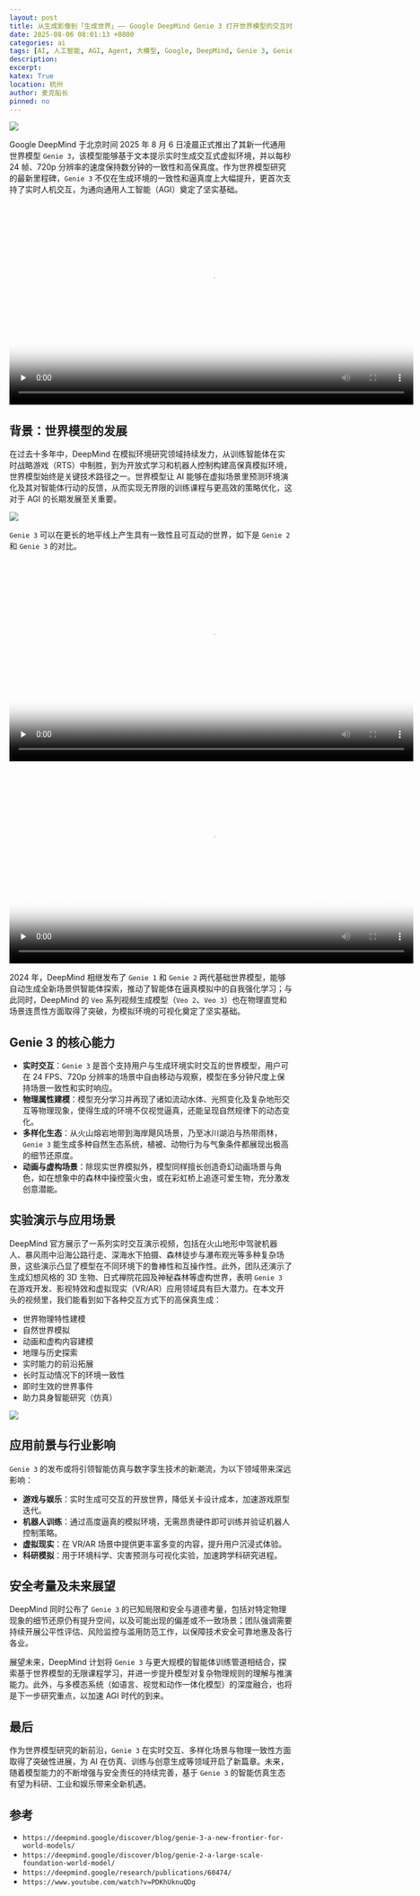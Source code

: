 ```yaml
---
layout: post
title: 从生成影像到「生成世界」—— Google DeepMind Genie 3 打开世界模型的交互时代
date: 2025-08-06 08:01:13 +0800
categories: ai
tags: [AI, 人工智能, AGI, Agent, 大模型, Google, DeepMind, Genie 3, Genie-3, Genie, Google AI, 多模态, 视频生成, 世界模型, world model, 交互, 基础模型, 模型]
description: 
excerpt: 
katex: True
location: 杭州
author: 麦克船长
pinned: no
---
```


![](/resources/2025/08/06/89bbafe0-3df1-473e-90e4-f3668c4e205f.jpg)

Google DeepMind 于北京时间 2025 年 8 月 6 日凌晨正式推出了其新一代通用世界模型 `Genie 3`，该模型能够基于文本提示实时生成交互式虚拟环境，并以每秒 24 帧、720p 分辨率的速度保持数分钟的一致性和高保真度。作为世界模型研究的最新里程碑，`Genie 3` 不仅在生成环境的一致性和逼真度上大幅提升，更首次支持了实时人机交互，为通向通用人工智能（AGI）奠定了坚实基础。

<div style="text-align:center">
	<video width="720" controls="" preload="none" poster="/resources/video/ChatGPT-XMind.jpg">
  		<source src="/resources/video/ChatGPT-XMind.mp4" type="video/mp4">你的浏览器不支持视频标签。
	</video>
</div>

## 背景：世界模型的发展

在过去十多年中，DeepMind 在模拟环境研究领域持续发力，从训练智能体在实时战略游戏（RTS）中制胜，到为开放式学习和机器人控制构建高保真模拟环境，世界模型始终是关键技术路径之一。世界模型让 AI 能够在虚拟场景里预测环境演化及其对智能体行动的反馈，从而实现无界限的训练课程与更高效的策略优化，这对于 AGI 的长期发展至关重要。

![](/resources/2025/08/06/3eef6978-e7b7-4bdb-9d8d-13fa7cfccb6c.png)

`Genie 3` 可以在更长的地平线上产生具有一致性且可互动的世界，如下是 `Genie 2` 和 `Genie 3` 的对比。

<div style="text-align:center">
	<video width="720" controls="" preload="none" poster="/resources/video/ChatGPT-XMind.jpg">
  		<source src="/resources/video/ChatGPT-XMind.mp4" type="video/mp4">你的浏览器不支持视频标签。
	</video>
</div>

<div style="text-align:center">
	<video width="720" controls="" preload="none" poster="/resources/video/ChatGPT-XMind.jpg">
  		<source src="/resources/video/ChatGPT-XMind.mp4" type="video/mp4">你的浏览器不支持视频标签。
	</video>
</div>

2024 年，DeepMind 相继发布了 `Genie 1` 和 `Genie 2` 两代基础世界模型，能够自动生成全新场景供智能体探索，推动了智能体在逼真模拟中的自我强化学习；与此同时，DeepMind 的 `Veo` 系列视频生成模型（`Veo 2`、`Veo 3`）也在物理直觉和场景连贯性方面取得了突破，为模拟环境的可视化奠定了坚实基础。

## Genie 3 的核心能力

* **实时交互**：`Genie 3` 是首个支持用户与生成环境实时交互的世界模型，用户可在 24 FPS、720p 分辨率的场景中自由移动与观察，模型在多分钟尺度上保持场景一致性和实时响应。
* **物理属性建模**：模型充分学习并再现了诸如流动水体、光照变化及复杂地形交互等物理现象，使得生成的环境不仅视觉逼真，还能呈现自然规律下的动态变化。
* **多样化生态**：从火山熔岩地带到海岸飓风场景，乃至冰川湖泊与热带雨林，`Genie 3` 能生成多种自然生态系统，植被、动物行为与气象条件都展现出极高的细节还原度。
* **动画与虚构场景**：除现实世界模拟外，模型同样擅长创造奇幻动画场景与角色，如在想象中的森林中操控萤火虫，或在彩虹桥上追逐可爱生物，充分激发创意潜能。

## 实验演示与应用场景

DeepMind 官方展示了一系列实时交互演示视频，包括在火山地形中驾驶机器人、暴风雨中沿海公路行走、深海水下拍摄、森林徒步与瀑布观光等多种复杂场景，这些演示凸显了模型在不同环境下的鲁棒性和互操作性。此外，团队还演示了生成幻想风格的 3D 生物、日式禅院花园及神秘森林等虚构世界，表明 `Genie 3` 在游戏开发、影视特效和虚拟现实（VR/AR）应用领域具有巨大潜力。在本文开头的视频里，我们能看到如下各种交互方式下的高保真生成：

* 世界物理特性建模
* 自然世界模拟
* 动画和虚构内容建模
* 地理与历史探索
* 实时能力的前沿拓展
* 长时互动情况下的环境一致性
* 即时生效的世界事件
* 助力具身智能研究（仿真）

![](/resources/2025/08/06/3eef6978-e7b7-4bdb-9d8d-13fa7cfccb6c.png)

## 应用前景与行业影响

`Genie 3` 的发布或将引领智能仿真与数字孪生技术的新潮流，为以下领域带来深远影响：

* **游戏与娱乐**：实时生成可交互的开放世界，降低关卡设计成本，加速游戏原型迭代。
* **机器人训练**：通过高度逼真的模拟环境，无需昂贵硬件即可训练并验证机器人控制策略。
* **虚拟现实**：在 VR/AR 场景中提供更丰富多变的内容，提升用户沉浸式体验。
* **科研模拟**：用于环境科学、灾害预测与可视化实验，加速跨学科研究进程。

## 安全考量及未来展望

DeepMind 同时公布了 `Genie 3` 的已知局限和安全与道德考量，包括对特定物理现象的细节还原仍有提升空间，以及可能出现的偏差或不一致场景；团队强调需要持续开展公平性评估、风险监控与滥用防范工作，以保障技术安全可靠地惠及各行各业。

展望未来，DeepMind 计划将 `Genie 3` 与更大规模的智能体训练管道相结合，探索基于世界模型的无限课程学习，并进一步提升模型对复杂物理规则的理解与推演能力。此外，与多模态系统（如语言、视觉和动作一体化模型）的深度融合，也将是下一步研究重点，以加速 AGI 时代的到来。

## 最后

作为世界模型研究的新前沿，`Genie 3` 在实时交互、多样化场景与物理一致性方面取得了突破性进展，为 AI 在仿真、训练与创意生成等领域开启了新篇章。未来，随着模型能力的不断增强与安全责任的持续完善，基于 `Genie 3` 的智能仿真生态有望为科研、工业和娱乐带来全新机遇。

## 参考

* ``https://deepmind.google/discover/blog/genie-3-a-new-frontier-for-world-models/``
* ``https://deepmind.google/discover/blog/genie-2-a-large-scale-foundation-world-model/``
* ``https://deepmind.google/research/publications/60474/``
* ``https://www.youtube.com/watch?v=PDKhUknuQDg``
